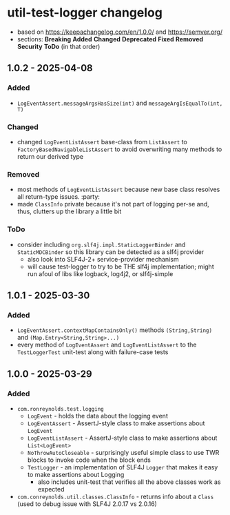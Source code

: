 # util-test-logger changelog
* based on https://keepachangelog.com/en/1.0.0/ and https://semver.org/
* sections: **Breaking** **Added** **Changed** **Deprecated** **Fixed** **Removed** **Security** **ToDo** (in that order)

## 1.0.2 - 2025-04-08
### Added
* `LogEventAssert.messageArgsHasSize(int)` and `messageArgIsEqualTo(int, T)`
### Changed
* changed `LogEventListAssert` base-class from `ListAssert` to `FactoryBasedNavigableListAssert` to avoid overwriting many methods 
to return our derived type
### Removed
* most methods of `LogEventListAssert` because new base class resolves all return-type issues. :party:
* made `ClassInfo` private because it's not part of logging per-se and, thus, clutters up the library a little bit
### ToDo
* consider including `org.slf4j.impl.StaticLoggerBinder` and `StaticMDCBinder` so this library can be detected as a slf4j provider
  * also look into SLF4J-2+ service-provider mechanism
  * will cause test-logger to try to be THE slf4j implementation; might run afoul of libs like logback, log4j2, or slf4j-simple

## 1.0.1 - 2025-03-30
### Added
* `LogEventAssert.contextMapContainsOnly()` methods `(String,String)` and `(Map.Entry<String,String>...)`
* every method of `LogEventAssert` and `LogEventListAssert` to the `TestLoggerTest` unit-test along with failure-case tests

## 1.0.0 - 2025-03-29
### Added
* `com.ronreynolds.test.logging`
  * `LogEvent` - holds the data about the logging event
  * `LogEventAssert` - AssertJ-style class to make assertions about `LogEvent`
  * `LogEventListAssert` - AssertJ-style class to make assertions about `List<LogEvent>`
  * `NoThrowAutoCloseable` - surprisingly useful simple class to use TWR blocks to invoke code when the block ends
  * `TestLogger` - an implementation of SLF4J `Logger` that makes it easy to make assertions about Logging
    * also includes unit-test that verifies all the above classes work as expected
* `com.conreynolds.util.classes.ClassInfo` - returns info about a `Class` (used to debug issue with SLF4J 2.0.17 vs 2.0.16) 
